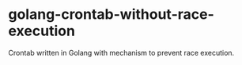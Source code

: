 # golang-crontab-without-race-execution
Crontab written in Golang with mechanism to prevent race execution.
